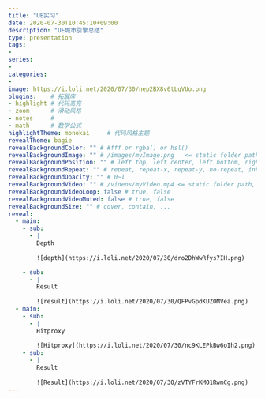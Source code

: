 ```yaml
---
title: "UE实习"
date: 2020-07-30T10:45:10+09:00
description: "UE城市引擎总结"
type: presentation
tags:
-
series:
-
categories:
-
image: https://i.loli.net/2020/07/30/nep2BX8v6tLqVUo.png
plugins:	# 拓展库
- highlight	# 代码高亮
- zoom		# 滑动风格
- notes		# 
- math		# 数学公式
highlightTheme: monokai		# 代码风格主题
revealTheme: bagie
revealBackgroundColor: "" # #fff or rgba() or hsl()
revealBackgroundImage: "" # /images/myImage.png   <= static folder path
revealBackgroundPosition: "" # left top, left center, left bottom, right top, right center ...
revealBackgroundRepeat: "" # repeat, repeat-x, repeat-y, no-repeat, inherit
revealBackgroundOpacity: "" # 0~1
revealBackgroundVideo: "" # /videos/myVideo.mp4 <= static folder path, A single video source, or a comma separated list of video sources.
revealBackgroundVideoLoop: false # true, false
revealBackgroundVideoMuted: false # true, false
revealBackgroundSize: "" # cover, contain, ...
reveal: 
  - main:    
    - sub: 
      - | 
        Depth
        
        ![depth](https://i.loli.net/2020/07/30/dro2DhWwRfys7IH.png)

    - sub: 
      - | 
        Result
        
        ![result](https://i.loli.net/2020/07/30/QFPvGpdKUZOMVea.png)
  - main:
    - sub: 
      - |
        Hitproxy
        
        ![Hitproxy](https://i.loli.net/2020/07/30/nc9KLEPkBw6oIh2.png)
    - sub: 
      - |
        Result
        
        ![Result](https://i.loli.net/2020/07/30/zVTYFrKMO1RwmCg.png)
---
```

